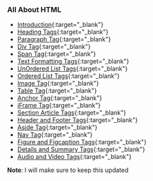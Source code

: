 ### All About HTML


- [Introduction](https://praveenorugantitech.github.io/praveenorugantitech-html/1_Introduction){:target="_blank"}
- [Heading Tags](https://praveenorugantitech.github.io/praveenorugantitech-html/2_Heading){:target="_blank"}
- [Paragraph Tag](https://praveenorugantitech.github.io/praveenorugantitech-html/3_Paragraph){:target="_blank"}
- [Div Tag](https://praveenorugantitech.github.io/praveenorugantitech-html/4_Div){:target="_blank"}
- [Span Tag](https://praveenorugantitech.github.io/praveenorugantitech-html/5_Span){:target="_blank"}
- [Text Formatting Tags](https://praveenorugantitech.github.io/praveenorugantitech-html/6_Text%20Formatting){:target="_blank"}
- [UnOrdered List Tags](https://praveenorugantitech.github.io/praveenorugantitech-html/7_UnOrdered%20List){:target="_blank"}
- [Ordered List Tags](https://praveenorugantitech.github.io/praveenorugantitech-html/8_Ordered%20List){:target="_blank"}
- [Image Tag](https://praveenorugantitech.github.io/praveenorugantitech-html/9_Image){:target="_blank"}
- [Table Tag](https://praveenorugantitech.github.io/praveenorugantitech-html/10_Table){:target="_blank"}
- [Anchor Tag](https://praveenorugantitech.github.io/praveenorugantitech-html/11_Anchor){:target="_blank"}
- [iFrame Tag](https://praveenorugantitech.github.io/praveenorugantitech-html/12_iFrame){:target="_blank"}
- [Section Article Tags](https://praveenorugantitech.github.io/praveenorugantitech-html/13_Section_Article){:target="_blank"}
- [Header and Footer Tags](https://praveenorugantitech.github.io/praveenorugantitech-html/14_Header_Footer){:target="_blank"}
- [Aside Tag](https://praveenorugantitech.github.io/praveenorugantitech-html/15_Aside){:target="_blank"}
- [Nav Tag](https://praveenorugantitech.github.io/praveenorugantitech-html/16_Nav){:target="_blank"}
- [Figure and Figcaption Tags](https://praveenorugantitech.github.io/praveenorugantitech-html/17_Figure_Figcaption){:target="_blank"}
- [Details and Summary Tags](https://praveenorugantitech.github.io/praveenorugantitech-html/18_Details_Summary){:target="_blank"}
- [Audio and Video Tags](https://praveenorugantitech.github.io/praveenorugantitech-html/19_Audio_Video){:target="_blank"}

**Note**: I will make sure to keep this updated




